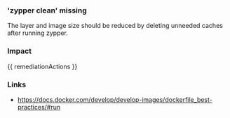 
### 'zypper clean' missing
The layer and image size should be reduced by deleting unneeded caches after running zypper.

### Impact
<!-- Add Impact here -->

<!-- DO NOT CHANGE -->
{{ remediationActions }}

### Links
- https://docs.docker.com/develop/develop-images/dockerfile_best-practices/#run

